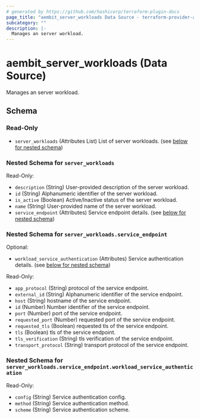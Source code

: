 ```yaml
---
# generated by https://github.com/hashicorp/terraform-plugin-docs
page_title: "aembit_server_workloads Data Source - terraform-provider-aembit"
subcategory: ""
description: |-
  Manages an server workload.
---
```


# aembit_server_workloads (Data Source)

Manages an server workload.



<!-- schema generated by tfplugindocs -->
## Schema

### Read-Only

- `server_workloads` (Attributes List) List of server workloads. (see [below for nested schema](#nestedatt--server_workloads))

<a id="nestedatt--server_workloads"></a>
### Nested Schema for `server_workloads`

Read-Only:

- `description` (String) User-provided description of the server workload.
- `id` (String) Alphanumeric identifier of the server workload.
- `is_active` (Boolean) Active/Inactive status of the server workload.
- `name` (String) User-provided name of the server workload.
- `service_endpoint` (Attributes) Service endpoint details. (see [below for nested schema](#nestedatt--server_workloads--service_endpoint))

<a id="nestedatt--server_workloads--service_endpoint"></a>
### Nested Schema for `server_workloads.service_endpoint`

Optional:

- `workload_service_authentication` (Attributes) Service authentication details. (see [below for nested schema](#nestedatt--server_workloads--service_endpoint--workload_service_authentication))

Read-Only:

- `app_protocol` (String) protocol of the service endpoint.
- `external_id` (String) Alphanumeric identifier of the service endpoint.
- `host` (String) hostname of the service endpoint.
- `id` (Number) Number identifier of the service endpoint.
- `port` (Number) port of the service endpoint.
- `requested_port` (Number) requested port of the service endpoint.
- `requested_tls` (Boolean) requested tls of the service endpoint.
- `tls` (Boolean) tls of the service endpoint.
- `tls_verification` (String) tls verification of the service endpoint.
- `transport_protocol` (String) transport protocol of the service endpoint.

<a id="nestedatt--server_workloads--service_endpoint--workload_service_authentication"></a>
### Nested Schema for `server_workloads.service_endpoint.workload_service_authentication`

Read-Only:

- `config` (String) Service authentication config.
- `method` (String) Service authentication method.
- `scheme` (String) Service authentication scheme.
